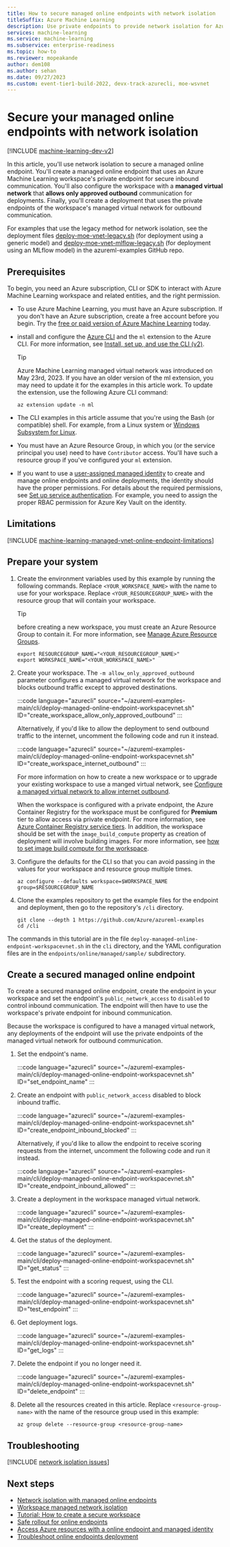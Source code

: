 ```yaml
---
title: How to secure managed online endpoints with network isolation
titleSuffix: Azure Machine Learning
description: Use private endpoints to provide network isolation for Azure Machine Learning managed online endpoints.
services: machine-learning
ms.service: machine-learning
ms.subservice: enterprise-readiness
ms.topic: how-to
ms.reviewer: mopeakande
author: dem108
ms.author: sehan
ms.date: 09/27/2023
ms.custom: event-tier1-build-2022, devx-track-azurecli, moe-wsvnet
---
```


# Secure your managed online endpoints with network isolation

[!INCLUDE [machine-learning-dev-v2](includes/machine-learning-dev-v2.md)]

In this article, you'll use network isolation to secure a managed online endpoint. You'll create a managed online endpoint that uses an Azure Machine Learning workspace's private endpoint for secure inbound communication. You'll also configure the workspace with a **managed virtual network** that **allows only approved outbound** communication for deployments. Finally, you'll create a deployment that uses the private endpoints of the workspace's managed virtual network for outbound communication.

For examples that use the legacy method for network isolation, see the deployment files [deploy-moe-vnet-legacy.sh](https://github.com/Azure/azureml-examples/blob/main/cli/deploy-moe-vnet-legacy.sh) (for deployment using a generic model) and [deploy-moe-vnet-mlflow-legacy.sh](https://github.com/Azure/azureml-examples/blob/main/cli/deploy-moe-vnet-mlflow-legacy.sh) (for deployment using an MLflow model) in the azureml-examples GitHub repo.

## Prerequisites

To begin, you need an Azure subscription, CLI or SDK to interact with Azure Machine Learning workspace and related entities, and the right permission.

* To use Azure Machine Learning, you must have an Azure subscription. If you don't have an Azure subscription, create a free account before you begin. Try the [free or paid version of Azure Machine Learning](https://azure.microsoft.com/free/) today.

* install and configure the [Azure CLI](/cli/azure/) and the `ml` extension to the Azure CLI. For more information, see [Install, set up, and use the CLI (v2)](how-to-configure-cli.md).
    >[!TIP]
    > Azure Machine Learning managed virtual network was introduced on May 23rd, 2023. If you have an older version of the ml extension, you may need to update it for the examples in this article work. To update the extension, use the following Azure CLI command:
    >
    > ```azurecli
    > az extension update -n ml
    > ```

* The CLI examples in this article assume that you're using the Bash (or compatible) shell. For example, from a Linux system or [Windows Subsystem for Linux](/windows/wsl/about).

* You must have an Azure Resource Group, in which you (or the service principal you use) need to have `Contributor` access. You'll have such a resource group if you've configured your `ml` extension.

* If you want to use a [user-assigned managed identity](../active-directory/managed-identities-azure-resources/how-manage-user-assigned-managed-identities.md?pivots=identity-mi-methods-azp) to create and manage online endpoints and online deployments, the identity should have the proper permissions. For details about the required permissions, see [Set up service authentication](./how-to-identity-based-service-authentication.md#workspace). For example, you need to assign the proper RBAC permission for Azure Key Vault on the identity.

## Limitations

[!INCLUDE [machine-learning-managed-vnet-online-endpoint-limitations](includes/machine-learning-managed-vnet-online-endpoint-limitations.md)]

## Prepare your system

1. Create the environment variables used by this example by running the following commands. Replace `<YOUR_WORKSPACE_NAME>` with the name to use for your workspace. Replace `<YOUR_RESOURCEGROUP_NAME>` with the resource group that will contain your workspace.
    > [!TIP]
    > before creating a new workspace, you must create an Azure Resource Group to contain it. For more information, see [Manage Azure Resource Groups](/azure/azure-resource-manager/management/manage-resource-groups-cli).

    ```azurecli
    export RESOURCEGROUP_NAME="<YOUR_RESOURCEGROUP_NAME>"
    export WORKSPACE_NAME="<YOUR_WORKSPACE_NAME>"
    ```

1. Create your workspace. The `-m allow_only_approved_outbound` parameter configures a managed virtual network for the workspace and blocks outbound traffic except to approved destinations.

    :::code language="azurecli" source="~/azureml-examples-main/cli/deploy-managed-online-endpoint-workspacevnet.sh" ID="create_workspace_allow_only_approved_outbound" :::

    Alternatively, if you'd like to allow the deployment to send outbound traffic to the internet, uncomment the following code and run it instead.

    :::code language="azurecli" source="~/azureml-examples-main/cli/deploy-managed-online-endpoint-workspacevnet.sh" ID="create_workspace_internet_outbound" :::

    For more information on how to create a new workspace or to upgrade your existing workspace to use a manged virtual network, see [Configure a managed virtual network to allow internet outbound](how-to-managed-network.md#configure-a-managed-virtual-network-to-allow-internet-outbound).

    When the workspace is configured with a private endpoint, the Azure Container Registry for the workspace must be configured for __Premium__ tier to allow access via private endpoint. For more information, see [Azure Container Registry service tiers](../container-registry/container-registry-skus.md). In addition, the workspace should be set with the `image_build_compute` property as creation of deployment will involve building images. For more information, see [how to set image build compute for the workspace](how-to-configure-private-link.md#create-a-workspace-that-uses-a-private-endpoint).

1. Configure the defaults for the CLI so that you can avoid passing in the values for your workspace and resource group multiple times.

    ```azurecli
    az configure --defaults workspace=$WORKSPACE_NAME group=$RESOURCEGROUP_NAME
    ```

1. Clone the examples repository to get the example files for the endpoint and deployment, then go to the repository's `/cli` directory.

    ```azurecli
    git clone --depth 1 https://github.com/Azure/azureml-examples
    cd /cli
    ```

The commands in this tutorial are in the file `deploy-managed-online-endpoint-workspacevnet.sh` in the `cli` directory, and the YAML configuration files are in the `endpoints/online/managed/sample/` subdirectory.

## Create a secured managed online endpoint

To create a secured managed online endpoint, create the endpoint in your workspace and set the endpoint's `public_network_access` to `disabled` to control inbound communication. The endpoint will then have to use the workspace's private endpoint for inbound communication.

Because the workspace is configured to have a managed virtual network, any deployments of the endpoint will use the private endpoints of the managed virtual network for outbound communication.

1. Set the endpoint's name.

    :::code language="azurecli" source="~/azureml-examples-main/cli/deploy-managed-online-endpoint-workspacevnet.sh" ID="set_endpoint_name" :::

1. Create an endpoint with `public_network_access` disabled to block inbound traffic.

    :::code language="azurecli" source="~/azureml-examples-main/cli/deploy-managed-online-endpoint-workspacevnet.sh" ID="create_endpoint_inbound_blocked" :::

    Alternatively, if you'd like to allow the endpoint to receive scoring requests from the internet, uncomment the following code and run it instead.

    :::code language="azurecli" source="~/azureml-examples-main/cli/deploy-managed-online-endpoint-workspacevnet.sh" ID="create_endpoint_inbound_allowed" :::

1. Create a deployment in the workspace managed virtual network.

    :::code language="azurecli" source="~/azureml-examples-main/cli/deploy-managed-online-endpoint-workspacevnet.sh" ID="create_deployment" :::

1. Get the status of the deployment.

    :::code language="azurecli" source="~/azureml-examples-main/cli/deploy-managed-online-endpoint-workspacevnet.sh" ID="get_status" :::

1. Test the endpoint with a scoring request, using the CLI.

    :::code language="azurecli" source="~/azureml-examples-main/cli/deploy-managed-online-endpoint-workspacevnet.sh" ID="test_endpoint" :::

1. Get deployment logs.

    :::code language="azurecli" source="~/azureml-examples-main/cli/deploy-managed-online-endpoint-workspacevnet.sh" ID="get_logs" :::

1. Delete the endpoint if you no longer need it.

    :::code language="azurecli" source="~/azureml-examples-main/cli/deploy-managed-online-endpoint-workspacevnet.sh" ID="delete_endpoint" :::

1. Delete all the resources created in this article. Replace `<resource-group-name>` with the name of the resource group used in this example:

    ```azurecli
    az group delete --resource-group <resource-group-name>
    ```

## Troubleshooting

[!INCLUDE [network isolation issues](includes/machine-learning-online-endpoint-troubleshooting.md)]

## Next steps

- [Network isolation with managed online endpoints](concept-secure-online-endpoint.md)
- [Workspace managed network isolation](how-to-managed-network.md)
- [Tutorial: How to create a secure workspace](tutorial-create-secure-workspace.md)
- [Safe rollout for online endpoints](how-to-safely-rollout-online-endpoints.md)
- [Access Azure resources with a online endpoint and managed identity](how-to-access-resources-from-endpoints-managed-identities.md)
- [Troubleshoot online endpoints deployment](how-to-troubleshoot-online-endpoints.md)
